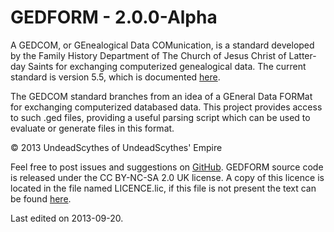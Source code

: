 # GEDFORM - 2.0.0-Alpha #

A GEDCOM, or GEnealogical Data COMunication, is a standard developed by the
Family History Department of The Church of Jesus Christ of Latter-day Saints for
exchanging computerized genealogical data. The current standard is version 5.5,
which is documented [here](https://devnet.familysearch.org/docs/gedcom/gedcom55.pdf).

The GEDCOM standard branches from an idea of a GEneral Data FORMat for
exchanging computerized databased data. This project provides access to such
.ged files, providing a useful parsing script which can be used to evaluate or
generate files in this format.

&copy; 2013 UndeadScythes of UndeadScythes' Empire

Feel free to post issues and suggestions on [GitHub](https://github.com/UndeadScythes/GEDFORM).
GEDFORM source code is released under the CC BY-NC-SA 2.0 UK license.
A copy of this licence is located in the file named LICENCE.lic, if this file is
not present the text can be found [here](http://creativecommons.org/licenses/by-nc-sa/2.0/uk/legalcode).

Last edited on 2013-09-20.
